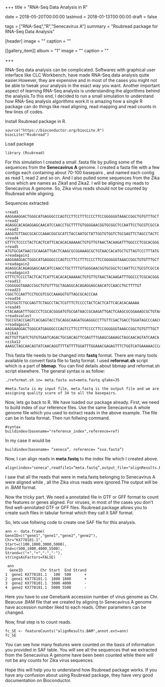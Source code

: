 +++
title = "RNA-Seq Data Analysis in R"

date = 2018-05-20T00:00:00
lastmod = 2018-01-13T00:00:00
draft = false

tags = ["RNA-Seq","R","Senecavirus A"]
summary = "Rsubread package for RNA-Seq Data Analysis"

[header]
image = ""
caption = ""

[[gallery_item]]
album = "1"
image = ""
caption = ""


+++

RNA-Seq data analysis can be complicated. Softwares with graphical user interface like CLC Workbench, have made RNA-Seq data analysis quite easier.However, they are expensive and in most of the cases you might not be able to tweak your analysis in the exact way you want. Another important aspect of learning RNA-Seq analysis is understanding the algorithms behind the analysis.To this end, I decided to run a small simulation to understand how RNA-Seq analysis algorithms work.It is amazing how a single R package can do things like read aligning, read mapping and read counts in few lines of codes.

Install Rsubread package in R.
```
source("https://bioconductor.org/biocLite.R")
biocLite("Rsubread")

```
Load package 
```
library (Rsubread)
```

For this simulation I created a small .fasta file by pulling some of the sequences from the **Senecavirus A** genome. I created a fasta file with a few contigs each containing about 70-100 basepairs , and named each contig as read 1, read 2 and so on. And  I also pulled some sequences from the Zika virus which are names as Zika1 and Zika2. I will be aligning my reads to Senecavirus A genome. So, Zika virus reads should not be counted by Rsubread while aligning. 

Sequences extracted:

```
>read1
AAGGAAGGACTGGGCATGAGGGCCCAGTCCTTCCTTTCCCCTTCCGGGGGGTAAACCGGCTGTGTTTGCT
>read2
AGAGGCACAGAGGAGCAACATCCAACCTGCTTTTGTGGGGAACGGTGCGGCTCCAATTCCTGCGTCGCCA
>read3
AAGGTGTTAGCGCACCCAAACGGCGCATCTACCAATGCTATTGGTGTGGTCTGCGAGTTCTAGCCTACTC
>read4
GTTTCTCCCCTACTCACTCATTCACACACAAAAACTGTGTTGTAACTACAAGATTTGGCCCTCGCACGGG
>read5
ATGTGCGATAACCGCAAGATTGACTCAAGCGCGGAAAGCGCTGTAACCACATGCTGTTAGTCCCTTTATG
>readagain1
AAGGAAGGACTGGGCATGAGGGCCCAGTCCTTCCTTTCCCCTTCCGGGGGGTAAACCGGCTGTGTTTGCT
>readagain2
AGAGGCACAGAGGAGCAACATCCAACCTGCTTTTGTGGGGAACGGTGCGGCTCCAATTCCTGCGTCGCCA
>readagain3
GTTTCTCCCCTACTCACTCATTCACACACAAAAACTGTGTTGTAACTACAAGATTTGGCCCTCGCACGGG
>read12
CGGGGGGTAAACCGGCTGTGTTTGCTAGAGGCACAGAGGAGCAACATCCAACCTGCTTTTGT
>read23
CGGCTCCAATTCCTGCGTCGCCAAAGGTGTTAGCGCACCCAA
>read34
GTGTGGTCTGCGAGTTCTAGCCTACTCGTTTCTCCCCTACTCACTCATTCACACACAAAAA
>read45
CTACAAGATTTGGCCCTCGCACGGGATGTGCGATAACCGCAAGATTGACTCAAGCGCGGAAAGCGCTGTAACC
>readsvalast
TGCCGTACCGAGTCACGAGTACCTGCAGGCAAGATGGAGGGCCTTGTTCGACTGACCTGGATAGCCCAACGCGCTTCGGTGCTGCCGGCGATTCTGGGAGAACTCAGTCGGA
>readagain1
AAGGAAGGACTGGGCATGAGGGCCCAGTCCTTCCTTTCCCCTTCCGGGGGGTAAACCGGCTGTGTTTGCT
>zika1
AGTTGTTGATCTGTGTGAATCAGACTGCGACAGTTCGAGTTTGAAGCGAAAGCTAGCAACAGTATCAACA
>zika12
AAAGCTAGCAACAGTATCAACAGGTTTTATTTTGGATTTGGAAACGAGAGTTTCTGGTCATGAAAAACCCA
```

This fasta file needs to be changed into **fastq** format. There are many tools available to convert fasta file to fastq format. I used **reformat.sh** script which is a part of **bbmap**. You can find details about bbmap and reformat.sh script elsewhere. The general syntax is as follow:


```
./reformat.sh in= meta.fasta out=meta.fastq qfake=35

#meta.fasta is my input file, meta.fastq is the output file and we are assigning quality score of 34 to all the basepairs.
```

Now, lets go back to R. We have loaded our package already. First, we need to build index of our reference files. Use the same Senecavirus A whole genome file which you used to extract reads in the above example. The file can be in fasta format. Then run follwing command. 

```
#syntax
buildindex(basename="reference_index",reference=ref)

```


In my case it would be 



```
buildindex(basename= “seneca”, reference= “sva.fasta”)
```

Now, I can align reads in **meta.fastq** to the index file which I  created above.


```
align(index="seneca",readfile1=”meta.fastq”,output_file="alignResults.BAM")
```

I saw that all the reads that were in meta.fastq belonging to Senecavirus A were aligned while , all the Zika virus reads were ignored.The output will be in .BAM format.

Now the tricky part. We need a annotated file in GTF or GFF format to count the features or genes aligned. For viruses, in most of the cases you don't find well-annotated GTF or GFF files. Rsubread package allows you to create  such files in tabular format which they call it SAF format.

So, lets use follwing code to create one SAF file for this analysis.

```
ann <- data.frame(
GeneID=c("gene1","gene1","gene2","gene2"),
Chr="KX778101.1",
Start=c(100,1000,3000,5000),
End=c(500,1800,4000,5500),
Strand=c("+","+","-","-"),
stringsAsFactors=FALSE)
```

```
 ann
  GeneID        Chr Start  End Strand
1  gene1 KX778101.1   100  500      +
2  gene1 KX778101.1  1000 1800      +
3  gene2 KX778101.1  3000 4000      -
4  gene2 KX778101.1  5000 5500      -
```

Here you have to use Genebank accession number of virus genome as Chr. Beacuse .BAM file that we created by aligning to Senecavirus A genome have accession number liked to each reads. Other parameters can be changed. 

Now, final step is to count reads.

```
fc_SE <- featureCounts("alignResults.BAM",annot.ext=ann)
fc_SE
```

You can see how many features were counted on the basis of information you provided in SAF table. You will see all the sequences that we extracted from the Senecavirus A genome have been been counted while there will not be any counts for Zika virus sequences.

Hope this will help you to understand how Rsubread package works. If you have any confusion about using Rsubread package, they have very good documentation on Bioconductor. 



